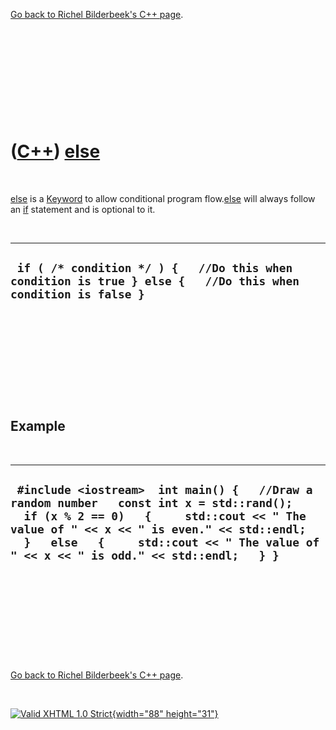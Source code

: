 

[Go back to Richel Bilderbeek's C++ page](Cpp.htm).

 

 

 

 

 

([C++](Cpp.htm)) [else](CppElse.htm)
====================================

 

[else](CppElse.htm) is a [Keyword](CppKeyword.htm) to allow conditional
program flow.[else](CppElse.htm) will always follow an [if](CppIf.htm)
statement and is optional to it.

 

  ---------------------------------------------------------------------------------------------------------------
  ` if ( /* condition */ ) {   //Do this when condition is true } else {   //Do this when condition is false }`
  ---------------------------------------------------------------------------------------------------------------

 

 

 

 

 

Example
-------

 

  --------------------------------------------------------------------------------------------------------------------------------------------------------------------------------------------------------------------------------------------------------------------------------
  ` #include <iostream>  int main() {   //Draw a random number   const int x = std::rand();     if (x % 2 == 0)   {     std::cout << " The value of " << x << " is even." << std::endl;   }   else   {     std::cout << " The value of " << x << " is odd." << std::endl;   } }`
  --------------------------------------------------------------------------------------------------------------------------------------------------------------------------------------------------------------------------------------------------------------------------------

 

 

 

 

 

[Go back to Richel Bilderbeek's C++ page](Cpp.htm).



 

[![Valid XHTML 1.0 Strict](valid-xhtml10.png){width="88"
height="31"}](http://validator.w3.org/check?uri=referer)
